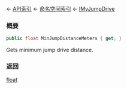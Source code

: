 ← [API索引](Api-Index) ← [命名空间索引](Namespace-Index) ← [IMyJumpDrive](Sandbox.ModAPI.Ingame.IMyJumpDrive)

### 概要

```csharp
public float MinJumpDistanceMeters { get; }
```

Gets minimum jump drive distance.

### 返回

[float](https://docs.microsoft.com/en-us/dotnet/api/System.Single?view=netframework-4.6)

